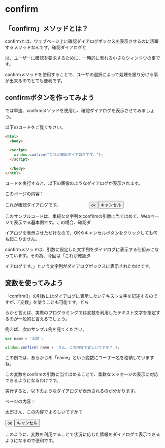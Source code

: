 # confirm

## 「confirm」メソッドとは？

confirmとは、ウェブページ上に確認ダイアログボックスを表示させるのに活躍するメソッドなんです。確認ダイアログと

は、ユーザーに確認を要求するために、一時的に表れる小さなウィンドウの事です。

confirmメソッドを使用することで、ユーザの選択によって処理を振り分ける事が出来るのでとても便利です。

## confirmボタンを作ってみよう

では早速、confirmメソッドを使用し、確認ダイアログを表示させてみましょう。

以下のコードをご覧ください。

```html
<html>
  <body>
 
  <script>
    window.confirm("これが確認ダイアログです。");
  </script>
 
  </body>
</html>
```

コードを実行すると、以下の画像のようなダイアログが表示されます。

このページの内容：

これが確認ダイアログです。　　　　　　　<button>ok</button><button>キャンセル</button>

このサンプルコードは、単純な文字列をconfirmの引数に当てはめて、Webページで表示する基本例です。この場合、確認ダ

イアログを表示させただけなので、OKやキャンセルボタンをクリックしても何も起こりません。

confirmメソッドは、引数に設定した文字列をダイアログに表示する仕組みになっています。その為、今回は「これが確認ダ

イアログです。」という文字列がダイアログボックスに表示されたわけです。

## 変数を使ってみよう

「confirm()」の引数にはダイアログに表示したいテキスト文字を記述するのですが、「変数」を使うことも可能です。どち

らかと言えば、実際のプログラミングでは変数を利用したテキスト文字を指定するのが一般的と言えるでしょう。

例えば、次のサンプル例を見てください。

```js
var name = '太郎';
 
window.confirm( name + 'さん、この内容で宜しいですか？');
```

この例では、あらかじめ「name」という変数にユーザー名を格納していますね。

この変数をconfirmの引数に当てはめることで、柔軟なメッセージの表示に対応できるようになるわけです。

実行すると、以下のようなダイアログが表示されるのが分かります。

ページの内容：

太郎さん、この内容でよろしいですか？

<button>ok</button><button>キャンセル</button>

このように、変数を利用することで状況に応じた情報をダイアログで表示できるようになるので便利です。